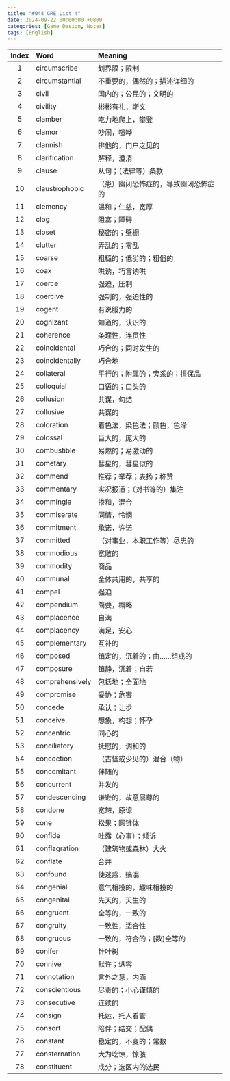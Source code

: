 ```yaml
---
title: "#044 GRE List 4"
date: 2024-09-22 00:00:00 +0800
categories: [Game Design, Notes]
tags: [English]
---
```


|Index|Word|Meaning|
|:---:|:---|:---|
|1|circumscribe|划界限；限制|
|2|circumstantial|不重要的，偶然的；描述详细的|
|3|civil|国内的；公民的；文明的|
|4|civility|彬彬有礼，斯文|
|5|clamber|吃力地爬上，攀登|
|6|clamor|吵闹，喧哗|
|7|clannish|排他的，门户之见的|
|8|clarification|解释，澄清|
|9|clause|从句；（法律等）条款|
|10|claustrophobic|（患）幽闭恐怖症的，导致幽闭恐怖症的|
|11|clemency|温和；仁慈，宽厚|
|12|clog|阻塞；障碍|
|13|closet|秘密的；壁橱|
|14|clutter|弄乱的；零乱|
|15|coarse|粗糙的；低劣的；粗俗的|
|16|coax|哄诱，巧言诱哄|
|17|coerce|强迫，压制|
|18|coercive|强制的，强迫性的|
|19|cogent|有说服力的|
|20|cognizant|知道的，认识的|
|21|coherence|条理性，连贯性|
|22|coincidental|巧合的；同时发生的|
|23|coincidentally|巧合地|
|24|collateral|平行的；附属的；旁系的；担保品|
|25|colloquial|口语的；口头的|
|26|collusion|共谋，勾结|
|27|collusive|共谋的|
|28|coloration|着色法，染色法；颜色，色泽|
|29|colossal|巨大的，庞大的|
|30|combustible|易燃的；易激动的|
|31|cometary|彗星的，彗星似的|
|32|commend|推荐；举荐；表扬；称赞|
|33|commentary|实况报道；（对书等的）集注|
|34|commingle|掺和，混合|
|35|commiserate|同情，怜悯|
|36|commitment|承诺，许诺|
|37|committed|（对事业，本职工作等）尽忠的|
|38|commodious|宽敞的|
|39|commodity|商品|
|40|communal|全体共用的，共享的|
|41|compel|强迫|
|42|compendium|简要，概略|
|43|complacence|自满|
|44|complacency|满足，安心|
|45|complementary|互补的|
|46|composed|镇定的，沉着的；由……组成的|
|47|composure|镇静，沉着；自若|
|48|comprehensively|包括地；全面地|
|49|compromise|妥协；危害|
|50|concede|承认；让步|
|51|conceive|想象，构想；怀孕|
|52|concentric|同心的|
|53|conciliatory|抚慰的，调和的|
|54|concoction|（古怪或少见的）混合（物）|
|55|concomitant|伴随的|
|56|concurrent|并发的|
|57|condescending|谦逊的，故意屈尊的|
|58|condone|宽恕，原谅|
|59|cone|松果；圆锥体|
|60|confide|吐露（心事）；倾诉|
|61|conflagration|（建筑物或森林）大火|
|62|conflate|合并|
|63|confound|使迷惑，搞混|
|64|congenial|意气相投的，趣味相投的|
|65|congenital|先天的，天生的|
|66|congruent|全等的，一致的|
|67|congruity|一致性，适合性|
|68|congruous|一致的，符合的；[数]全等的|
|69|conifer|针叶树|
|70|connive|默许；纵容|
|71|connotation|言外之意，内涵|
|72|conscientious|尽责的；小心谨慎的|
|73|consecutive|连续的|
|74|consign|托运，托人看管|
|75|consort|陪伴；结交；配偶|
|76|constant|稳定的，不变的；常数|
|77|consternation|大为吃惊，惊骇|
|78|constituent|成分；选区内的选民|
